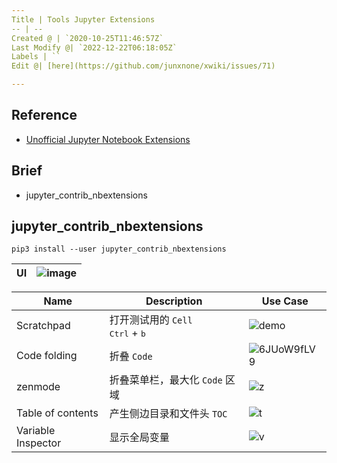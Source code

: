 ```yaml
---
Title | Tools Jupyter Extensions
-- | --
Created @ | `2020-10-25T11:46:57Z`
Last Modify @| `2022-12-22T06:18:05Z`
Labels | ``
Edit @| [here](https://github.com/junxnone/xwiki/issues/71)

---
```

## Reference
- [Unofficial Jupyter Notebook Extensions](https://jupyter-contrib-nbextensions.readthedocs.io/en/latest/)


## Brief
- jupyter_contrib_nbextensions

## jupyter_contrib_nbextensions
```
pip3 install --user jupyter_contrib_nbextensions
```

UI | ![image](https://user-images.githubusercontent.com/2216970/97106312-be492880-16fb-11eb-9461-0571ff657ef0.png)
-- | --

Name | Description | Use Case
-- | --  | -- 
Scratchpad | 打开测试用的 `Cell` <br> <kbd>Ctrl</kbd> +  <kbd>b</kbd> |  ![demo](https://user-images.githubusercontent.com/2216970/97106495-ee44fb80-16fc-11eb-8805-4bbba77c3034.gif)
Code folding |  折叠 `Code` |  ![6JUoW9fLV9](https://user-images.githubusercontent.com/2216970/97109069-2b64ba00-170c-11eb-8616-a70d9b1e9f0b.gif)
zenmode | 折叠菜单栏，最大化 `Code` 区域 | ![z](https://user-images.githubusercontent.com/2216970/97108996-dc1e8980-170b-11eb-8c47-aa502ae32f2f.gif)
Table of contents | 产生侧边目录和文件头 `TOC` | ![t](https://user-images.githubusercontent.com/2216970/97108999-dfb21080-170b-11eb-8884-5c5d94527607.gif)
Variable Inspector |  显示全局变量 | ![v](https://user-images.githubusercontent.com/2216970/97109005-e476c480-170b-11eb-8867-ca83a57085b1.gif)




